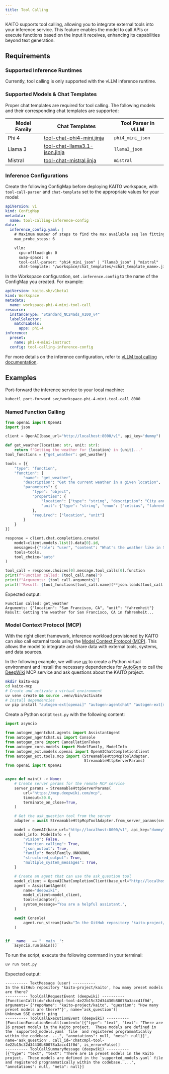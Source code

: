 ```yaml
---
title: Tool Calling
---
```


KAITO supports tool calling, allowing you to integrate external tools into your inference service. This feature enables the model to call APIs or execute functions based on the input it receives, enhancing its capabilities beyond text generation.

## Requirements

### Supported Inference Runtimes

Currently, tool calling is only supported with the vLLM inference runtime.

### Supported Models & Chat Templates

Proper chat templates are required for tool calling. The following models and their corresponding chat templates are supported:

| Model Family | Chat Templates                                                                                                                                             | Tool Parser in vLLM |
|--------------|------------------------------------------------------------------------------------------------------------------------------------------------------------|---------------------|
| Phi 4        | [tool-chat-phi4-mini.jinja](https://github.com/kaito-project/kaito/blob/main/presets/workspace/inference/chat_templates/tool-chat-phi4-mini.jinja)         | `phi4_mini_json`    |
| Llama 3      | [tool-chat-llama3.1-json.jinja](https://github.com/kaito-project/kaito/blob/main/presets/workspace/inference/chat_templates/tool-chat-llama3.1-json.jinja) | `llama3_json`       |
| Mistral      | [tool-chat-mistral.jinja](https://github.com/kaito-project/kaito/blob/main/presets/workspace/inference/chat_templates/tool-chat-mistral.jinja)             | `mistral`           |


### Inference Configurations

Create the following ConfigMap before deploying KAITO workspace, with `tool-call-parser` and `chat-template` set to the appropriate values for your model:

```yaml
apiVersion: v1
kind: ConfigMap
metadata:
  name: tool-calling-inference-config
data:
  inference_config.yaml: |
    # Maximum number of steps to find the max available seq len fitting in the GPU memory.
    max_probe_steps: 6

    vllm:
      cpu-offload-gb: 0
      swap-space: 4
      tool-call-parser: "phi4_mini_json" | "llama3_json" | "mistral"
      chat-template: "/workspace/chat_templates/<chat_template_name>.jinja"
```

In the Workspace configuration, set `.inference.config` to the name of the ConfigMap you created. For example:

```yaml
apiVersion: kaito.sh/v1beta1
kind: Workspace
metadata:
  name: workspace-phi-4-mini-tool-call
resource:
  instanceType: "Standard_NC24ads_A100_v4"
  labelSelector:
    matchLabels:
      apps: phi-4
inference:
  preset:
    name: phi-4-mini-instruct
  config: tool-calling-inference-config
```

For more details on the inference configuration, refer to [vLLM tool calling documentation](https://docs.vllm.ai/en/latest/features/tool_calling.html).

## Examples

Port-forward the inference service to your local machine:

```bash
kubectl port-forward svc/workspace-phi-4-mini-tool-call 8000
```

### Named Function Calling

```python
from openai import OpenAI
import json

client = OpenAI(base_url="http://localhost:8000/v1", api_key="dummy")

def get_weather(location: str, unit: str):
    return f"Getting the weather for {location} in {unit}..."
tool_functions = {"get_weather": get_weather}

tools = [{
    "type": "function",
    "function": {
        "name": "get_weather",
        "description": "Get the current weather in a given location",
        "parameters": {
            "type": "object",
            "properties": {
                "location": {"type": "string", "description": "City and state, e.g., 'San Francisco, CA'"},
                "unit": {"type": "string", "enum": ["celsius", "fahrenheit"]}
            },
            "required": ["location", "unit"]
        }
    }
}]

response = client.chat.completions.create(
    model=client.models.list().data[0].id,
    messages=[{"role": "user", "content": "What's the weather like in San Francisco?"}],
    tools=tools,
    tool_choice="auto"
)

tool_call = response.choices[0].message.tool_calls[0].function
print(f"Function called: {tool_call.name}")
print(f"Arguments: {tool_call.arguments}")
print(f"Result: {tool_functions[tool_call.name](**json.loads(tool_call.arguments))}")
```

Expected output:

```
Function called: get_weather
Arguments: {"location": "San Francisco, CA", "unit": "fahrenheit"}
Result: Getting the weather for San Francisco, CA in fahrenheit...
```

### Model Context Protocol (MCP)

With the right client framework, inference workload provisioned by KAITO can also call external tools using the [Model Context Protocol (MCP)](https://modelcontextprotocol.io/). This allows the model to integrate and share data with external tools, systems, and data sources.

In the following example, we will use [uv](https://docs.astral.sh/uv/) to create a Python virtual environment and install the necessary dependencies for [AutoGen](https://microsoft.github.io/autogen/stable//index.html) to call the [DeepWiki](https://deepwiki.com/) MCP service and ask questions about the KAITO project.

```bash
mkdir kaito-mcp
cd kaito-mcp
# Create and activate a virtual environment
uv venv create && source .venv/bin/activate
# Install dependencies
uv pip install "autogen-ext[openai]" "autogen-agentchat" "autogen-ext[mcp]"
```

Create a Python script `test.py` with the following content:

```python
import asyncio

from autogen_agentchat.agents import AssistantAgent
from autogen_agentchat.ui import Console
from autogen_core import CancellationToken
from autogen_core.models import ModelFamily, ModelInfo
from autogen_ext.models.openai import OpenAIChatCompletionClient
from autogen_ext.tools.mcp import (StreamableHttpMcpToolAdapter,
                                   StreamableHttpServerParams)
from openai import OpenAI


async def main() -> None:
    # Create server params for the remote MCP service
    server_params = StreamableHttpServerParams(
        url="https://mcp.deepwiki.com/mcp",
        timeout=30.0,
        terminate_on_close=True,
    )

    # Get the ask_question tool from the server
    adapter = await StreamableHttpMcpToolAdapter.from_server_params(server_params, "ask_question")

    model = OpenAI(base_url="http://localhost:8000/v1", api_key="dummy").models.list().data[0].id
    model_info: ModelInfo = {
        "vision": False,
        "function_calling": True,
        "json_output": True,
        "family": ModelFamily.UNKNOWN,
        "structured_output": True,
        "multiple_system_messages": True,
    }

    # Create an agent that can use the ask_question tool
    model_client = OpenAIChatCompletionClient(base_url="http://localhost:8000/v1", api_key="dummy", model=model, model_info=model_info)
    agent = AssistantAgent(
        name="deepwiki",
        model_client=model_client,
        tools=[adapter],
        system_message="You are a helpful assistant.",
    )

    await Console(
        agent.run_stream(task="In the GitHub repository 'kaito-project/kaito', how many preset models are there?", cancellation_token=CancellationToken())
    )


if __name__ == "__main__":
    asyncio.run(main())
```

To run the script, execute the following command in your terminal:

```bash
uv run test.py
```

Expected output:

```
---------- TextMessage (user) ----------
In the GitHub repository 'kaito-project/kaito', how many preset models are there?
---------- ToolCallRequestEvent (deepwiki) ----------
[FunctionCall(id='chatcmpl-tool-4e22b15c32d34430b80078a3acc41f0d', arguments='{"repoName": "kaito-project/kaito", "question": "How many preset models are there?"}', name='ask_question')]
Unknown SSE event: ping
---------- ToolCallExecutionEvent (deepwiki) ----------
[FunctionExecutionResult(content='[{"type": "text", "text": "There are 16 preset models in the Kaito project.  These models are defined in the `supported_models.yaml` file  and registered programmatically within the codebase. ...", "annotations": null, "meta": null}]', name='ask_question', call_id='chatcmpl-tool-4e22b15c32d34430b80078a3acc41f0d', is_error=False)]
---------- ToolCallSummaryMessage (deepwiki) ----------
[{"type": "text", "text": "There are 16 preset models in the Kaito project.  These models are defined in the `supported_models.yaml` file  and registered programmatically within the codebase. ...", "annotations": null, "meta": null}]
```
